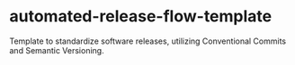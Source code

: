 # automated-release-flow-template
Template to standardize software releases, utilizing Conventional Commits and Semantic Versioning.
